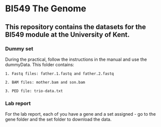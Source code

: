 # BI549 The Genome


## This repository contains the datasets for the BI549 module at the University of Kent.


### Dummy set
During the practical, follow the instructions in the manual and use the dummyData. This folder contains:

    1. Fastq files: father.1.fastq and father.2.fastq

    2. BAM files: mother.bam and son.bam

    3. PED file: trio-data.txt
    
    

### Lab report
For the lab report, each of you have a gene and a set assigned - go to the gene folder and the set folder to download the data.  

